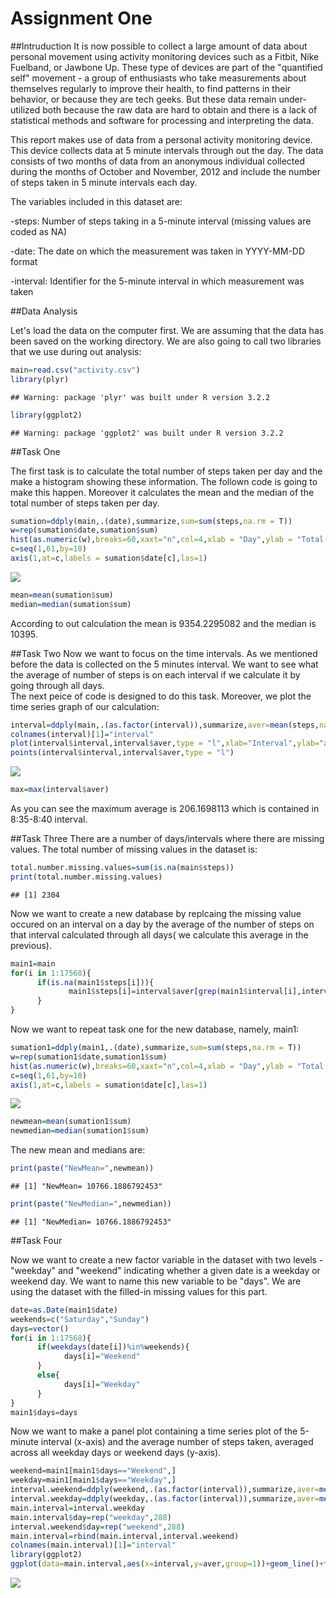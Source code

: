 # Assignment One
##Intruduction 
It is now possible to collect a large amount of data about personal movement using activity monitoring devices such as a Fitbit, Nike Fuelband, or Jawbone Up. These type of devices are part of the "quantified self" movement - a group of enthusiasts who take measurements about themselves regularly to improve their health, to find patterns in their behavior, or because they are tech geeks. But these data remain under-utilized both because the raw data are hard to obtain and there is a lack of statistical methods and software for processing and interpreting the data.  

This report makes use of data from a personal activity monitoring device. This device collects data at 5 minute intervals through out the day. The data consists of two months of data from an anonymous individual collected during the months of October and November, 2012 and include the number of steps taken in 5 minute intervals each day.  

The variables included in this dataset are:  

-steps: Number of steps taking in a 5-minute interval (missing values are coded as NA)

-date: The date on which the measurement was taken in YYYY-MM-DD format

-interval: Identifier for the 5-minute interval in which measurement was taken

##Data Analysis

Let's load the data on the computer first. We are assuming that the data has been saved on the working directory. We are also going to call two libraries that we use during out analysis:


```r
main=read.csv("activity.csv")
library(plyr)
```

```
## Warning: package 'plyr' was built under R version 3.2.2
```

```r
library(ggplot2)
```

```
## Warning: package 'ggplot2' was built under R version 3.2.2
```
##Task One

The first task is to calculate the total number of steps taken per day and the make a histogram showing these information. The follown code is going to make this happen. Moreover it calculates the mean and the median of the total number of steps taken per day.


```r
sumation=ddply(main,.(date),summarize,sum=sum(steps,na.rm = T))
w=rep(sumation$date,sumation$sum)
hist(as.numeric(w),breaks=60,xaxt="n",col=4,xlab = "Day",ylab = "Total number of steps",main="Histogram")
c=seq(1,61,by=10)
axis(1,at=c,labels = sumation$date[c],las=1)
```

![](Project_files/figure-html/unnamed-chunk-2-1.png) 

```r
mean=mean(sumation$sum)
median=median(sumation$sum)
```
According to out calculation the mean is 9354.2295082 and the median is 10395.

##Task Two
Now we want to focus on the time intervals. As we mentioned before the data is collected on the 5 minutes interval. We want to see what the average of number of steps is on each interval if we calculate it by going through all days.   
The next peice of code is designed to do this task. Moreover, we plot the time series graph of our calculation:


```r
interval=ddply(main,.(as.factor(interval)),summarize,aver=mean(steps,na.rm = T))
colnames(interval)[1]="interval"
plot(interval$interval,interval$aver,type = "l",xlab="Interval",ylab="average number of steps")
points(interval$interval,interval$aver,type = "l")
```

![](Project_files/figure-html/unnamed-chunk-3-1.png) 

```r
max=max(interval$aver)
```
As you can see the maximum average is 206.1698113 which is contained in 8:35-8:40 interval.  

##Task Three
There are a number of days/intervals where there are missing values. The total number of missing values in the dataset is:

```r
total.number.missing.values=sum(is.na(main$steps))
print(total.number.missing.values)
```

```
## [1] 2304
```
Now we want to create a new database by replcaing the missing value occured on an interval on a day by the average of the number of steps on that interval calculated through all days( we calculate this average in the previous). 

```r
main1=main
for(i in 1:17568){
      if(is.na(main1$steps[i])){
             main1$steps[i]=interval$aver[grep(main1$interval[i],interval$interval)]
      }
}
```
Now we want to repeat task one for the new database, namely, main1:

```r
sumation1=ddply(main1,.(date),summarize,sum=sum(steps,na.rm = T))
w=rep(sumation1$date,sumation1$sum)
hist(as.numeric(w),breaks=60,xaxt="n",col=4,xlab = "Day",ylab = "Total number of steps",main = "Histogram")
c=seq(1,61,by=10)
axis(1,at=c,labels = sumation$date[c],las=1)
```

![](Project_files/figure-html/unnamed-chunk-6-1.png) 

```r
newmean=mean(sumation1$sum)
newmedian=median(sumation1$sum)
```

The new mean and medians are:

```r
print(paste("NewMean=",newmean))
```

```
## [1] "NewMean= 10766.1886792453"
```

```r
print(paste("NewMedian=",newmedian))
```

```
## [1] "NewMedian= 10766.1886792453"
```

##Task Four  

Now we want to create a new factor variable in the dataset with two levels - "weekday" and "weekend" indicating whether a given date is a weekday or weekend day. We want to name this new variable to be "days". We are using the dataset with the filled-in missing values for this part. 


```r
date=as.Date(main1$date)
weekends=c("Saturday","Sunday")
days=vector()
for(i in 1:17568){
      if(weekdays(date[i])%in%weekends){
            days[i]="Weekend"
      }
      else{
            days[i]="Weekday"
      }
}
main1$days=days
```
Now we want to make a panel plot containing a time series plot of the 5-minute interval (x-axis) and the average number of steps taken, averaged across all weekday days or weekend days (y-axis). 


```r
weekend=main1[main1$days=="Weekend",]
weekday=main1[main1$days=="Weekday",]
interval.weekend=ddply(weekend,.(as.factor(interval)),summarize,aver=mean(steps,na.rm = T))
interval.weekday=ddply(weekday,.(as.factor(interval)),summarize,aver=mean(steps,na.rm = T))
main.interval=interval.weekday
main.interval$day=rep("weekday",288)
interval.weekend$day=rep("weekend",288)
main.interval=rbind(main.interval,interval.weekend)
colnames(main.interval)[1]="interval"
library(ggplot2)
ggplot(data=main.interval,aes(x=interval,y=aver,group=1))+geom_line()+facet_grid(facets = day~.)+scale_x_discrete(breaks=c(0,500,1000,1500,2000))+ylab("Average")
```

![](Project_files/figure-html/unnamed-chunk-9-1.png) 
